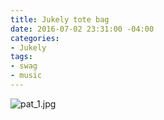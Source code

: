 ```yaml
---
title: Jukely tote bag
date: 2016-07-02 23:31:00 -04:00
categories:
- Jukely
tags:
- swag
- music
---
```


![pat_1.jpg](/uploads/pat_1.jpg)